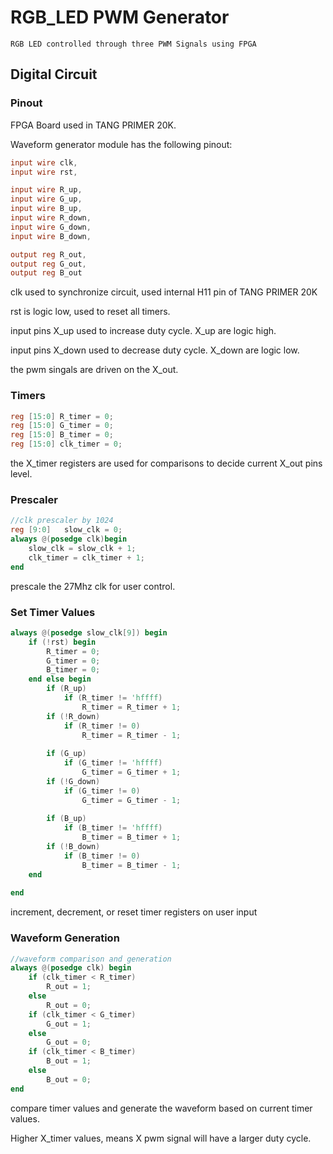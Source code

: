 # RGB_LED PWM Generator
    RGB LED controlled through three PWM Signals using FPGA

## Digital Circuit
### Pinout
FPGA Board used in TANG PRIMER 20K.
    
Waveform generator module has the following pinout:

```verilog
input wire clk,
input wire rst,

input wire R_up,
input wire G_up,
input wire B_up,
input wire R_down,
input wire G_down,
input wire B_down,

output reg R_out,
output reg G_out,
output reg B_out
```

clk used to synchronize circuit, used internal H11 pin of TANG PRIMER 20K
    
rst is logic low, used to reset all timers.

input pins X_up used to increase duty cycle.
X_up are logic high.

input pins X_down used to decrease duty cycle.
X_down are logic low.

the pwm singals are driven on the X_out.
### Timers

```verilog
reg [15:0] R_timer = 0;
reg [15:0] G_timer = 0;
reg [15:0] B_timer = 0;
reg [15:0] clk_timer = 0;
```

the X_timer registers are used for comparisons to decide current X_out pins level.
### Prescaler
```verilog
//clk prescaler by 1024
reg [9:0]	slow_clk = 0;
always @(posedge clk)begin
	slow_clk = slow_clk + 1;
	clk_timer = clk_timer + 1;
end
```
prescale the 27Mhz clk for user control.
### Set Timer Values
```verilog
always @(posedge slow_clk[9]) begin
	if (!rst) begin
		R_timer = 0;
		G_timer = 0;
		B_timer = 0;
	end else begin
		if (R_up)
			if (R_timer != 'hffff)
				R_timer = R_timer + 1;
		if (!R_down)
			if (R_timer != 0)
				R_timer = R_timer - 1;
                
		if (G_up)
			if (G_timer != 'hffff)
				G_timer = G_timer + 1;
		if (!G_down)
			if (G_timer != 0)
				G_timer = G_timer - 1;
		
		if (B_up)
			if (B_timer != 'hffff)
				B_timer = B_timer + 1;
		if (!B_down)
			if (B_timer != 0)
				B_timer = B_timer - 1;
	end
	
end
```
increment, decrement, or reset timer registers on user input 
### Waveform Generation
```verilog
//waveform comparison and generation
always @(posedge clk) begin
	if (clk_timer < R_timer)
		R_out = 1;
	else
		R_out = 0;
	if (clk_timer < G_timer)
		G_out = 1;
	else
		G_out = 0;
	if (clk_timer < B_timer)
		B_out = 1;
	else
		B_out = 0;
end
```
compare timer values and generate the waveform based on current timer values.

Higher X_timer values, means X pwm signal will have a larger duty cycle.


    
